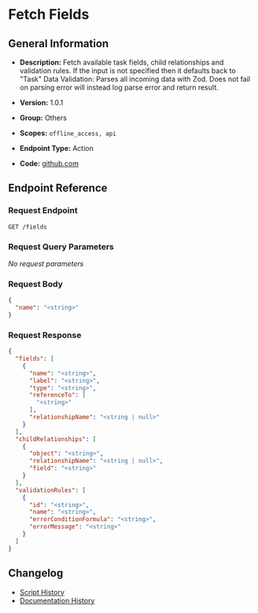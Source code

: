 <!-- BEGIN GENERATED CONTENT -->
# Fetch Fields

## General Information

- **Description:** Fetch available task fields, child relationships and validation rules. If the input is not specified then it defaults back to "Task"
Data Validation: Parses all incoming data with Zod. Does not fail on parsing error will instead log parse error and return result.

- **Version:** 1.0.1
- **Group:** Others
- **Scopes:** `offline_access, api`
- **Endpoint Type:** Action
- **Code:** [github.com](https://github.com/NangoHQ/integration-templates/tree/main/integrations/salesforce/actions/fetch-fields.ts)


## Endpoint Reference

### Request Endpoint

`GET /fields`

### Request Query Parameters

_No request parameters_

### Request Body

```json
{
  "name": "<string>"
}
```

### Request Response

```json
{
  "fields": [
    {
      "name": "<string>",
      "label": "<string>",
      "type": "<string>",
      "referenceTo": [
        "<string>"
      ],
      "relationshipName": "<string | null>"
    }
  ],
  "childRelationships": [
    {
      "object": "<string>",
      "relationshipName": "<string | null>",
      "field": "<string>"
    }
  ],
  "validationRules": [
    {
      "id": "<string>",
      "name": "<string>",
      "errorConditionFormula": "<string>",
      "errorMessage": "<string>"
    }
  ]
}
```

## Changelog

- [Script History](https://github.com/NangoHQ/integration-templates/commits/main/integrations/salesforce/actions/fetch-fields.ts)
- [Documentation History](https://github.com/NangoHQ/integration-templates/commits/main/integrations/salesforce/actions/fetch-fields.md)

<!-- END  GENERATED CONTENT -->

